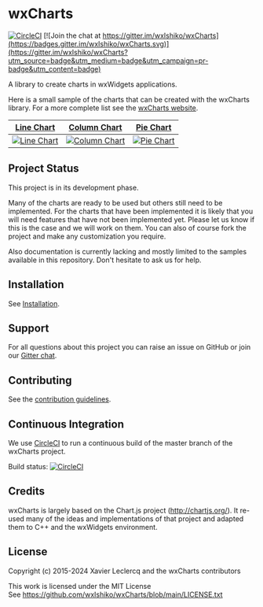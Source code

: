 # wxCharts

[![CircleCI](https://circleci.com/gh/wxIshiko/wxCharts.svg?style=svg)](https://circleci.com/gh/wxIshiko/wxCharts) [![Join the chat at https://gitter.im/wxIshiko/wxCharts](https://badges.gitter.im/wxIshiko/wxCharts.svg)](https://gitter.im/wxIshiko/wxCharts?utm_source=badge&utm_medium=badge&utm_campaign=pr-badge&utm_content=badge)

A library to create charts in wxWidgets applications.

Here is a small sample of the charts that can be created with the wxCharts library. For a more complete list see the 
[wxCharts website](http://www.wxishiko.com/wxCharts).

| [Line Chart](http://www.wxishiko.com/wxCharts/linechart.html) | [Column Chart](http://www.wxishiko.com/wxCharts/columnchart.html) | [Pie Chart](http://www.wxishiko.com/wxCharts/piechart.html) |
| --- | --- | --- |
| [![Line Chart](http://www.wxishiko.com/images/linechart1.png)](http://www.wxishiko.com/wxCharts/linechart.html) | [![Column Chart](http://www.wxishiko.com/images/columnchart1.png)](http://www.wxishiko.com/wxCharts/columnchart.html) | [![Pie Chart](http://www.wxishiko.com/images/piechart1.png)](http://www.wxishiko.com/wxCharts/piechart.html) |

## Project Status

This project is in its development phase. 

Many of the charts are ready to be used but others still need to be implemented. For the charts that have been implemented it is likely that you will need features that have not been implemented yet. Please let us know if this is the case and we will work on them. You can also of course fork the project and make any customization you require.

Also documentation is currently lacking and mostly limited to the samples available in this repository. Don't hesitate to ask us for help.

## Installation

See [Installation](docs/installation/README.md).

## Support

For all questions about this project you can raise an issue on GitHub or join our [Gitter chat](https://gitter.im/wxIshiko/wxCharts?utm_source=badge&utm_medium=badge&utm_campaign=pr-badge&utm_content=badge).

## Contributing

See the [contribution guidelines](https://github.com/wxIshiko/wxCharts/blob/master/CONTRIBUTING.md).

## Continuous Integration

We use [CircleCI](https://circleci.com/) to run a continuous build of the master branch of the wxCharts project.

Build status: [![CircleCI](https://circleci.com/gh/wxIshiko/wxCharts.svg?style=svg)](https://circleci.com/gh/wxIshiko/wxCharts)

## Credits

wxCharts is largely based on the Chart.js project (http://chartjs.org/).
It re-used many of the ideas and implementations of that project and
adapted them to C++ and the wxWidgets environment.

## License

Copyright (c) 2015-2024 Xavier Leclercq and the wxCharts contributors

This work is licensed under the MIT License\
See https://github.com/wxIshiko/wxCharts/blob/main/LICENSE.txt
